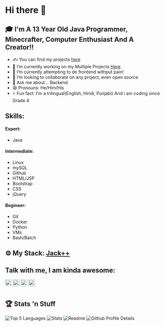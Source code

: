 # Hi there 👋
## 🎓 I'm A 13 Year Old Java Programmer, Minecrafter, Computer Enthusiast And A Creator!!
- ✍ You can find my projects [here](https://github.com/HridayDev?tab=repositories)
- 🔭 I’m currently working on my Multiple Projects [Here](https://github.com/HridayDev?tab=repositories).
- 🌱 I’m currently attempting to do frontend withput pain!
- 👯 I’m looking to collaborate on any project, even open source
- 💬 Ask me about... Backend
- 😄 Pronouns: He/Him/His
- ⚡ Fun fact: I'm a trilingual(English, Hindi, Punjabi) And i am coding since Grade 4

## Skills:

#### Expert: 
- Java

#### Intermediate: 
- Linux
- mySQL
- Github
- HTML/JSP
- Bootstrap
- CSS
- jQuery

#### Begineer: 
- Git
- Docker
- Python
- VMs
- Bash/Batch

## ⚙️ My Stack: [Jack++](https://github.com/HridayDev/Techstack)

## Talk with me, I am kinda awesome:
[<img align="left" alt="holisitc_developer | twitter" width="22px" src="https://cdn.jsdelivr.net/npm/simple-icons@v3/icons/twitter.svg" />][twitter]
[<img align="left" alt="holisitc_developer | YouTube" width="22px" src="https://cdn.jsdelivr.net/npm/simple-icons@v3/icons/youtube.svg" />][youtube]
[<img align="left" alt="holisitc_developer | Github" width="22px" src="https://cdn.jsdelivr.net/npm/simple-icons@v3/icons/github.svg" />][github]
[<img align="left" alt="holisitc_developer | gmail" width="22px" src="https://cdn.jsdelivr.net/npm/simple-icons@v3/icons/gmail.svg" />][gmail]  
<br/>
## :trophy: Stats 'n Stuff  
![Top 5 Languages](https://github-readme-stats.vercel.app/api/top-langs?username=HridayDev&show_icons=true&locale=en&layout=compact)
![Stats](https://github-readme-stats.vercel.app/api?username=HridayDev&show_icons=true&locale=en)
![Readme](https://github-readme-streak-stats.herokuapp.com/?user=HridayDev&)
![Github Profile Details](https://github-profile-summary-cards.vercel.app/api/cards/profile-details?username=HridayDev&theme=github_dark) 

[twitter]: https://www.whitter.com/HridayDevReal/
[youtube]: https://www.youtube.com/@HridayDev/
[github]: https://www.github.com/HridayDev/
[gmail]: mailto:hridaykh1234@gmail.com
